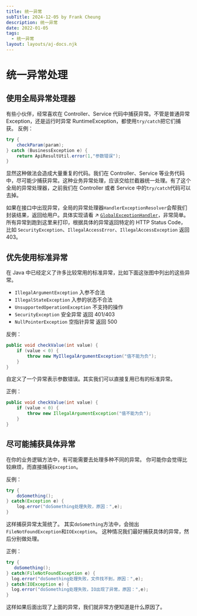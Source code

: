 ```yaml
---
title: 统一异常
subTitle: 2024-12-05 by Frank Cheung
description: 统一异常
date: 2022-01-05
tags:
  - 统一异常
layout: layouts/aj-docs.njk
---
```


# 统一异常处理
## 使用全局异常处理器
有些小伙伴，经常喜欢在 Controller、Service 代码中捕获异常。不管是普通异常 Exception，还是运行时异常 RuntimeException，都使用`try/catch`把它们捕获。
反例：

```java
try {
    checkParam(param);
} catch (BusinessException e) {
    return ApiResultUtil.error(1,"参数错误");
}
```

显然这种做法会造成大量重复的代码。我们在 Controller、Service 等业务代码中，尽可能少捕获异常。这种业务异常处理，应该交给拦截器统一处理。有了这个全局的异常处理器，之前我们在 Controller 或者 Service 中的`try/catch`代码可以去掉。

如果在接口中出现异常，全局的异常处理器`HandlerExceptionResolver`会帮我们封装结果，返回给用户。具体实现请看<span class="external-link">
        <span>↗</span>
    </span>[`GlobalExceptionHandler`](https://gitcode.com/zhangxin09/aj-framework/blob/master/aj-framework/src/main/java/com/ajaxjs/springboot/GlobalExceptionHandler.java)，非常简单。所有异常到跑到这里来打印，根据具体的异常返回特定的 HTTP Status Code，比如 `SecurityException`、`IllegalAccessError`、`IllegalAccessException` 返回 403。


## 优先使用标准异常
在 Java 中已经定义了许多比较常用的标准异常，比如下面这张图中列出的这些异常。

- `IllegalArgumentException` 入参不合法
- `IllegalStateException` 入参的状态不合法
- `UnsupportedOperationException` 不支持的操作
- `SecurityException` 安全异常 返回 401/403
- `NullPointerException` 空指针异常 返回 500

反例：
```java
public void checkValue(int value) {
    if (value < 0) {
        throw new MyIllegalArgumentException("值不能为负");
    }
}
```
自定义了一个异常表示参数错误。其实我们可以直接复用已有的标准异常。

正例：
```java
public void checkValue(int value) {
    if (value < 0) {
        throw new IllegalArgumentException("值不能为负");
    }
}
```
## 尽可能捕获具体异常

在你的业务逻辑方法中，有可能需要去处理多种不同的异常。 你可能你会觉得比较麻烦，而直接捕获`Exception`。

反例：

```java
try {
    doSomething();
} catch(Exception e) {
    log.error("doSomething处理失败，原因：",e);
}
```

这样捕获异常太笼统了。 其实`doSomething`方法中，会抛出`FileNotFoundException`和`IOException`。 这种情况我们最好捕获具体的异常，然后分别做处理。

正例：
 
```java
try {
   doSomething();
} catch(FileNotFoundException e) {
  log.error("doSomething处理失败，文件找不到，原因：",e);
} catch(IOException e) {
  log.error("doSomething处理失败，IO出现了异常，原因：",e);
}
```
这样如果后面出现了上面的异常，我们就非常方便知道是什么原因了。